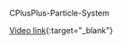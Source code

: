 CPlusPlus-Particle-System

[Video link](https://www.youtube.com/watch?v=7tY3bMEI4EI&feature=youtu.be){:target="_blank"}
